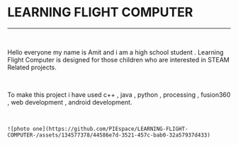 <H1>LEARNING FLIGHT COMPUTER </H1>
    <hr>
    <br>
    <p>Hello everyone my name is Amit and  i am a high school student
        . Learning Flight Computer is designed for those children who are interested in STEAM Related projects.
    </p>
    <br>
    <p>To make this project i have used c++ , java , python , processing , fusion360 , web development , android development.</p>
    <br>

    ![photo one](https://github.com/PIEspace/LEARNING-FLIGHT-COMPUTER-/assets/134577378/44586e7d-3521-457c-bab0-32a57937d433)

    

